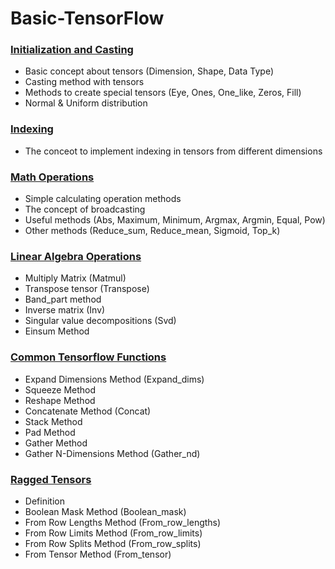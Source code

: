 # Basic-TensorFlow

### [Initialization and Casting](https://github.com/OG-Matcha/Basic-TensorFlow/blob/main/Initialization%20and%20Casting.ipynb)
* Basic concept about tensors (Dimension, Shape, Data Type)
* Casting method with tensors
* Methods to create special tensors (Eye, Ones, One_like, Zeros, Fill)
* Normal & Uniform distribution

### [Indexing](https://github.com/OG-Matcha/Basic-TensorFlow/blob/main/Indexing.ipynb)
* The conceot to implement indexing in tensors from different dimensions

### [Math Operations](https://github.com/OG-Matcha/Basic-TensorFlow/blob/main/Math%20Operations.ipynb)
* Simple calculating operation methods
* The concept of broadcasting
* Useful methods (Abs, Maximum, Minimum, Argmax, Argmin, Equal, Pow)
* Other methods (Reduce_sum, Reduce_mean, Sigmoid, Top_k)

### [Linear Algebra Operations](https://github.com/OG-Matcha/Basic-TensorFlow/blob/main/Linear%20Algebra%20Operations.ipynb)
* Multiply Matrix (Matmul)
* Transpose tensor (Transpose)
* Band_part method
* Inverse matrix (Inv)
* Singular value decompositions (Svd)
* Einsum Method

### [Common Tensorflow Functions](https://github.com/OG-Matcha/Basic-TensorFlow/blob/d2f134815d22e5470e13b24bd91d877fb1c7ce20/Common%20Tensorflow%20functions.ipynb)
* Expand Dimensions Method (Expand_dims)
* Squeeze Method
* Reshape Method
* Concatenate Method (Concat)
* Stack Method
* Pad Method
* Gather Method
* Gather N-Dimensions Method (Gather_nd)

### [Ragged Tensors](https://github.com/OG-Matcha/Basic-TensorFlow/blob/a820ece3e8d3321f5099ccb352f916a40c95f042/Ragged%20Tensor.ipynb)
* Definition
* Boolean Mask Method (Boolean_mask)
* From Row Lengths Method (From_row_lengths)
* From Row Limits Method (From_row_limits)
* From Row Splits Method (From_row_splits)
* From Tensor Method (From_tensor)
